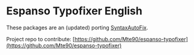 # Espanso Typofixer English

These packages are an (updated) porting [SyntaxAutoFix](https://github.com/Mte90/SyntaxAutoFix).

Project repo to contribute: [https://github.com/Mte90/espanso-typofixer](https://github.com/Mte90/espanso-typofixer)

